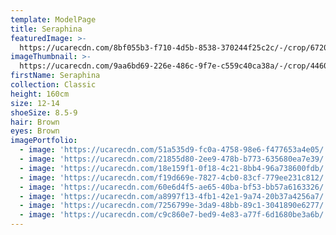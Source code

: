 ```yaml
---
template: ModelPage
title: Seraphina
featuredImage: >-
  https://ucarecdn.com/8bf055b3-f710-4d5b-8538-370244f25c2c/-/crop/6720x3650/0,0/-/preview/
imageThumbnail: >-
  https://ucarecdn.com/9aa6bd69-226e-486c-9f7e-c559c40ca38a/-/crop/4460x6255/257,0/-/preview/
firstName: Seraphina
collection: Classic
height: 160cm
size: 12-14
shoeSize: 8.5-9
hair: Brown
eyes: Brown
imagePortfolio:
  - image: 'https://ucarecdn.com/51a535d9-fc0a-4758-98e6-f477653a4e05/'
  - image: 'https://ucarecdn.com/21855d80-2ee9-478b-b773-635680ea7e39/'
  - image: 'https://ucarecdn.com/18e159f1-0f18-4c21-8bb4-96a738600fdb/'
  - image: 'https://ucarecdn.com/f19d669e-7827-4cb0-83cf-779ee231c812/'
  - image: 'https://ucarecdn.com/60e6d4f5-ae65-40ba-bf53-bb57a6163326/'
  - image: 'https://ucarecdn.com/a8997f13-4fb1-42e1-9a74-20b37a4256a7/'
  - image: 'https://ucarecdn.com/7256799e-3da9-48bb-89c1-3041890e6277/'
  - image: 'https://ucarecdn.com/c9c860e7-bed9-4e83-a77f-6d1680be3a6b/'
---
```


